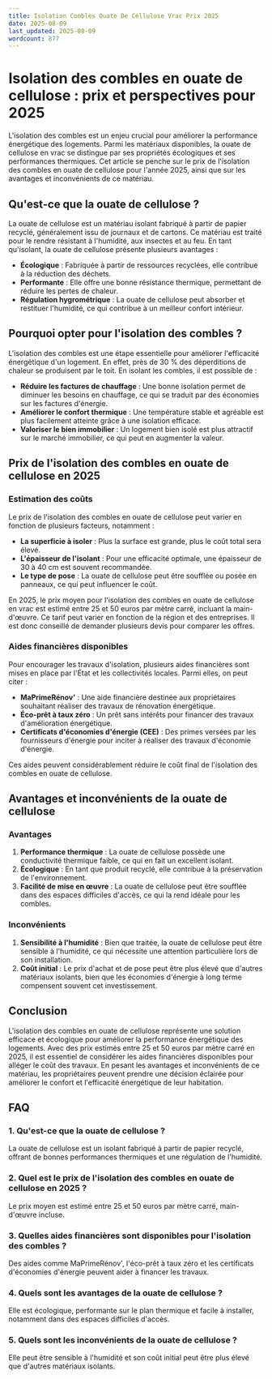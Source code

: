 ```yaml
---
title: Isolation Combles Ouate De Cellulose Vrac Prix 2025
date: 2025-08-09
last_updated: 2025-08-09
wordcount: 877
---
```


# Isolation des combles en ouate de cellulose : prix et perspectives pour 2025

L'isolation des combles est un enjeu crucial pour améliorer la performance énergétique des logements. Parmi les matériaux disponibles, la ouate de cellulose en vrac se distingue par ses propriétés écologiques et ses performances thermiques. Cet article se penche sur le prix de l'isolation des combles en ouate de cellulose pour l'année 2025, ainsi que sur les avantages et inconvénients de ce matériau.

## Qu'est-ce que la ouate de cellulose ?

La ouate de cellulose est un matériau isolant fabriqué à partir de papier recyclé, généralement issu de journaux et de cartons. Ce matériau est traité pour le rendre résistant à l'humidité, aux insectes et au feu. En tant qu'isolant, la ouate de cellulose présente plusieurs avantages :

- **Écologique** : Fabriquée à partir de ressources recyclées, elle contribue à la réduction des déchets.
- **Performante** : Elle offre une bonne résistance thermique, permettant de réduire les pertes de chaleur.
- **Régulation hygrométrique** : La ouate de cellulose peut absorber et restituer l'humidité, ce qui contribue à un meilleur confort intérieur.

## Pourquoi opter pour l'isolation des combles ?

L'isolation des combles est une étape essentielle pour améliorer l'efficacité énergétique d'un logement. En effet, près de 30 % des déperditions de chaleur se produisent par le toit. En isolant les combles, il est possible de :

- **Réduire les factures de chauffage** : Une bonne isolation permet de diminuer les besoins en chauffage, ce qui se traduit par des économies sur les factures d'énergie.
- **Améliorer le confort thermique** : Une température stable et agréable est plus facilement atteinte grâce à une isolation efficace.
- **Valoriser le bien immobilier** : Un logement bien isolé est plus attractif sur le marché immobilier, ce qui peut en augmenter la valeur.

## Prix de l'isolation des combles en ouate de cellulose en 2025

### Estimation des coûts

Le prix de l'isolation des combles en ouate de cellulose peut varier en fonction de plusieurs facteurs, notamment :

- **La superficie à isoler** : Plus la surface est grande, plus le coût total sera élevé.
- **L'épaisseur de l'isolant** : Pour une efficacité optimale, une épaisseur de 30 à 40 cm est souvent recommandée.
- **Le type de pose** : La ouate de cellulose peut être soufflée ou posée en panneaux, ce qui peut influencer le coût.

En 2025, le prix moyen pour l'isolation des combles en ouate de cellulose en vrac est estimé entre 25 et 50 euros par mètre carré, incluant la main-d'œuvre. Ce tarif peut varier en fonction de la région et des entreprises. Il est donc conseillé de demander plusieurs devis pour comparer les offres.

### Aides financières disponibles

Pour encourager les travaux d'isolation, plusieurs aides financières sont mises en place par l'État et les collectivités locales. Parmi elles, on peut citer :

- **MaPrimeRénov'** : Une aide financière destinée aux propriétaires souhaitant réaliser des travaux de rénovation énergétique.
- **Éco-prêt à taux zéro** : Un prêt sans intérêts pour financer des travaux d'amélioration énergétique.
- **Certificats d'économies d'énergie (CEE)** : Des primes versées par les fournisseurs d'énergie pour inciter à réaliser des travaux d'économie d'énergie.

Ces aides peuvent considérablement réduire le coût final de l'isolation des combles en ouate de cellulose.

## Avantages et inconvénients de la ouate de cellulose

### Avantages

1. **Performance thermique** : La ouate de cellulose possède une conductivité thermique faible, ce qui en fait un excellent isolant.
2. **Écologique** : En tant que produit recyclé, elle contribue à la préservation de l'environnement.
3. **Facilité de mise en œuvre** : La ouate de cellulose peut être soufflée dans des espaces difficiles d'accès, ce qui la rend idéale pour les combles.

### Inconvénients

1. **Sensibilité à l'humidité** : Bien que traitée, la ouate de cellulose peut être sensible à l'humidité, ce qui nécessite une attention particulière lors de son installation.
2. **Coût initial** : Le prix d'achat et de pose peut être plus élevé que d'autres matériaux isolants, bien que les économies d'énergie à long terme compensent souvent cet investissement.

## Conclusion

L'isolation des combles en ouate de cellulose représente une solution efficace et écologique pour améliorer la performance énergétique des logements. Avec des prix estimés entre 25 et 50 euros par mètre carré en 2025, il est essentiel de considérer les aides financières disponibles pour alléger le coût des travaux. En pesant les avantages et inconvénients de ce matériau, les propriétaires peuvent prendre une décision éclairée pour améliorer le confort et l'efficacité énergétique de leur habitation.

## FAQ

### 1. Qu'est-ce que la ouate de cellulose ?

La ouate de cellulose est un isolant fabriqué à partir de papier recyclé, offrant de bonnes performances thermiques et une régulation de l'humidité.

### 2. Quel est le prix de l'isolation des combles en ouate de cellulose en 2025 ?

Le prix moyen est estimé entre 25 et 50 euros par mètre carré, main-d'œuvre incluse.

### 3. Quelles aides financières sont disponibles pour l'isolation des combles ?

Des aides comme MaPrimeRénov', l'éco-prêt à taux zéro et les certificats d'économies d'énergie peuvent aider à financer les travaux.

### 4. Quels sont les avantages de la ouate de cellulose ?

Elle est écologique, performante sur le plan thermique et facile à installer, notamment dans des espaces difficiles d'accès.

### 5. Quels sont les inconvénients de la ouate de cellulose ?

Elle peut être sensible à l'humidité et son coût initial peut être plus élevé que d'autres matériaux isolants.
